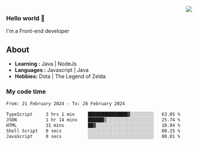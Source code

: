 <img align='right' src="https://github-readme-stats.vercel.app/api?username=jumodada&show_icons=true&theme=vue">

### Hello world 👋

I'm a Front-end developer 
    
## About
-  **Learning :** Java | NodeJs
-  **Languages :** Javascript | Java
-  **Hobbies:** Dota | The Legend of Zelda

### My code time

<!--START_SECTION:waka-->

```txt
From: 21 February 2024 - To: 28 February 2024

TypeScript     3 hrs 1 min     ███████████████▓░░░░░░░░░   63.05 %
JSON           1 hr 14 mins    ██████▒░░░░░░░░░░░░░░░░░░   25.74 %
HTML           31 mins         ██▓░░░░░░░░░░░░░░░░░░░░░░   10.94 %
Shell Script   0 secs          ░░░░░░░░░░░░░░░░░░░░░░░░░   00.25 %
JavaScript     0 secs          ░░░░░░░░░░░░░░░░░░░░░░░░░   00.01 %
```

<!--END_SECTION:waka-->
